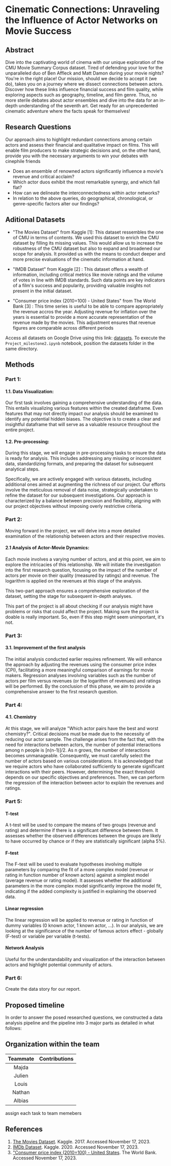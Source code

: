 # Cinematic Connections: Unraveling the Influence of Actor Networks on Movie Success

## Abstract
Dive into the captivating world of cinema with our unique exploration of the CMU Movie Summary Corpus dataset. Tired of defending your love for the unparalleled duo of Ben Affleck and Matt Damon during your movie nights? You're in the right place! Our mission, should we decide to accept it (we do), takes you on a journey where we dissect connections between actors. Discover how these links influence financial success and film quality, while exploring aspects such as geography, timeline, and film genre. Thus, no more sterile debates about actor ensembles and dive into the data for an in-depth understanding of the seventh art. Get ready for an unprecedented cinematic adventure where the facts speak for themselves!

## Research Questions
Our approach aims to highlight redundant connections among certain actors and assess their financial and qualitative impact on films. This will enable film producers to make strategic decisions and, on the other hand, provide you with the necessary arguments to win your debates with cinephile friends

- Does an ensemble of renowned actors significantly influence a movie's revenue and critical acclaim?
- Which actor duos exhibit the most remarkable synergy, and which fall flat?
- How can we delineate the interconnectedness within actor networks?
- In relation to the above queries, do geographical, chronological, or genre-specific factors alter our findings?

## Aditional Datasets
- "The Movies Dataset" from Kaggle [1]: This dataset ressembles the one of CMU in terms of contents. We used this dataset to enrich the CMU dataset by filling its missing values. This would allow us to increase the robustness of the CMU dataset but also to expand and broadened our scope for analysis. It provided us with the means to conduct deeper and more precise evaluations of the cinematic information at hand.

- "IMDB Dataset" from Kaggle [2] : This dataset offers a wealth of information, including critical metrics like movie ratings and the volume of votes in line with IMDB standards. Such data points are key indicators of a film's success and popularity, providing valuable insights not present in the initial dataset.

- "Consumer price index (2010=100) - United States" from The World Bank [3] : This time series is useful to be able to compare appropriately the revenue accros the year. Adjusting revenue for inflation over the years is essential to provide a more accurate representation of the revenue made by the movies. This adjustment ensures that revenue figures are comparable across different periods


Access all datasets on Google Drive using this link: [datasets](https://drive.google.com/drive/folders/1kKqpqdOm1F45n19MyqXFOTy_DvmOtbOA). To execute the `Project_milestone2.ipynb`  notebook, position the datasets folder in the same directory. 



## Methods

### Part 1:
#### 1.1. Data Visualization:
Our first task involves gaining a comprehensive understanding of the data. This entails visualizing various features within the created dataframe. Even features that may not directly impact our analysis should be examined to identify any potential hidden biases. The objective is to create a clear and insightful dataframe that will serve as a valuable resource throughout the entire project.

#### 1.2. Pre-processing:
During this stage, we will engage in pre-processing tasks to ensure the data is ready for analysis. This includes addressing any missing or inconsistent data, standardizing formats, and preparing the dataset for subsequent analytical steps.

Specifically, we are actively engaged with various datasets, including additional ones aimed at augmenting the richness of our project. Our efforts involve the meticulous removal of data noise, strategically undertaken to refine the dataset for our subsequent investigations. Our approach is characterized by a balance between precision and flexibility, aligning with our project objectives without imposing overly restrictive criteria.


### Part 2:
Moving forward in the project, we will delve into a more detailed examination of the relationship between actors and their respective movies.

#### 2.1 Analysis of Actor-Movie Dynamics:
Each movie involves a varying number of actors, and at this point, we aim to explore the intricacies of this relationship. We will initiate the investigation into the first research question, focusing on the impact of the number of actors per movie on their quality (measured by ratings) and revenue. The logarithm is applied on the revenues at this stage of the analysis. 

This two-part approach ensures a comprehensive exploration of the dataset, setting the stage for subsequent in-depth analyses. 

This part of the project is all about checking if our analysis might have problems or risks that could affect the project. Making sure the project is doable is really important. So, even if this step might seem unimportant, it's not. 

### Part 3:
#### 3.1. Improvement of the first analysis
The initial analysis conducted earlier requires refinement. We will enhance the approach by adjusting the revenues using the consumer price index (CPI), facilitating a more meaningful comparison of earnings for movie makers. Regression analyses involving variables such as the number of actors per film versus revenues (or the logarithm of revenues) and ratings will be performed. By the conclusion of this phase, we aim to provide a comprehensive answer to the first research question.

### Part 4: 
#### 4.1. Chemistry
At this stage, we will analyze "Which actor pairs have the best and worst chemistry?". Critical decisions must be made due to the necessity of reducing our actor sample. The challenge arises from the fact that, with the need for interactions between actors, the number of potential interactions among n people is [n(n-1)]/2. As n grows, the number of interactions becomes unmanageable. Consequently, we must carefully select the number of actors based on various considerations. It is acknowledged that we require actors who have collaborated sufficiently to generate significant interactions with their peers. However, determining the exact threshold depends on our specific objectives and preferences. Then, we can perform the regression of the interaction between actor to explain the revenues and ratings. 

### Part 5: 

#### T-test
A t-test will be used to compare the means of two groups (revenue and rating) and determine if there is a significant difference between them. It assesses whether the observed differences between the groups are likely to have occurred by chance or if they are statistically significant (alpha 5%).

#### F-test
The F-test will be used to evaluate hypotheses involving multiple parameters by comparing the fit of a more complex model (revenue or rating in function number of known actors) against a simplest model (average revenue or rating model). It assesses whether the additional parameters in the more complex model significantly improve the model fit, indicating if the added complexity is justified in explaining the observed data.

#### Linear regression
The linear regression will be applied to revenue or rating in function of dummy variables (0 known actor, 1 known actor, …). In our analysis, we are looking at the significance of the number of famous actors effect - globally (F-test) or variable per variable (t-tests).

#### Network Analysis
Useful for the understandability and visualization of the interaction between actors and highlight potential community of actors.

### Part 6:
Create the data story for our report.



## Proposed timeline

In order to answer the posed researched questions, we constructed a data analysis pipeline and the pipeline into 3 major parts as detailed in what follows:



## Organization within the team 

| Teammate | Contributions |
|   :---:  |    :---:      |
|   Majda |               |
|   Julien |               |
|   Louis |               |
|   Nathan |               |
|   Albias |               |

assign each task to team memebers


## References 
1. [The Movies Dataset](https://www.kaggle.com/datasets/rounakbanik/the-movies-dataset?resource=download&select=movies_metadata.csv). Kaggle. 2017.  Accessed November 17, 2023.
2. [IMDb Dataset](https://www.kaggle.com/datasets/ashirwadsangwan/imdb-dataset). Kaggle. 2020. Accessed November 17, 2023.
3. ["Consumer price index (2010=100) - United States](https://data.worldbank.org/indicator/FP.CPI.TOTL?end=2022&locations=US&start=1960&view=chart). The World Bank. Accessed November 17, 2023. 


